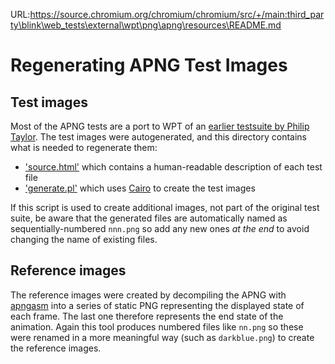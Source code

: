 URL:https://source.chromium.org/chromium/chromium/src/+/main:third_party\blink\web_tests\external\wpt\png\apng\resources\README.md
# Regenerating APNG Test Images

## Test images

Most of the APNG tests are a port to WPT of an [earlier testsuite by Philip Taylor](https://philip.html5.org/tests/apng/tests.html). The test images were autogenerated, and this directory contains what is needed to regenerate them:

- ['source.html'](./source.html) which contains a human-readable description of each test file
- ['generate.pl'](./generate.pl) which uses [Cairo](https://www.cairographics.org/) to create the test images

If this script is used to create additional images, not part of the original test suite, be aware that the generated files are automatically named as sequentially-numbered `nnn.png` so add any new ones _at the end_ to avoid changing the name of existing files.

## Reference images

The reference images were created by decompiling the APNG with [apngasm](https://github.com/apngasm/apngasm) into a series of static PNG representing the displayed state of each frame. The last one therefore represents the end state of the animation. Again this tool produces numbered files like `nn.png` so these were renamed in a more meaningful way (such as `darkblue.png`) to create the reference images.
